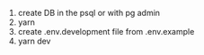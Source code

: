 1. create DB in the psql or with pg admin
2. yarn
3. create .env.development file from .env.example
4. yarn dev